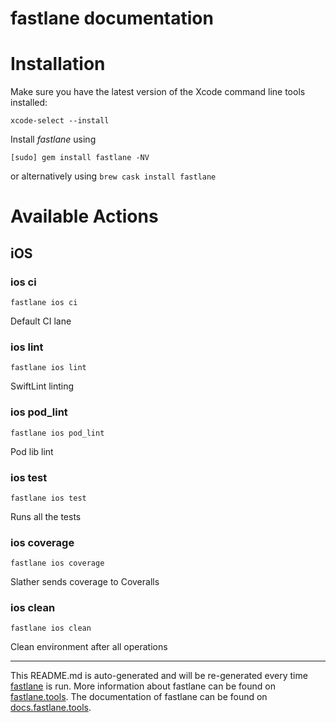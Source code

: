 fastlane documentation
================
# Installation

Make sure you have the latest version of the Xcode command line tools installed:

```
xcode-select --install
```

Install _fastlane_ using
```
[sudo] gem install fastlane -NV
```
or alternatively using `brew cask install fastlane`

# Available Actions
## iOS
### ios ci
```
fastlane ios ci
```
Default CI lane
### ios lint
```
fastlane ios lint
```
SwiftLint linting
### ios pod_lint
```
fastlane ios pod_lint
```
Pod lib lint
### ios test
```
fastlane ios test
```
Runs all the tests
### ios coverage
```
fastlane ios coverage
```
Slather sends coverage to Coveralls
### ios clean
```
fastlane ios clean
```
Clean environment after all operations

----

This README.md is auto-generated and will be re-generated every time [fastlane](https://fastlane.tools) is run.
More information about fastlane can be found on [fastlane.tools](https://fastlane.tools).
The documentation of fastlane can be found on [docs.fastlane.tools](https://docs.fastlane.tools).
